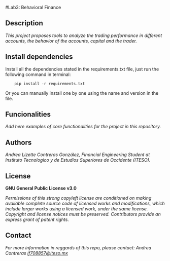 #Lab3: Behavioral Finance

## Description
*This project proposes tools to analyze the trading performance in different accounts, the behavior of the accounts, capital and the trader.*

## Install dependencies

Install all the dependencies stated in the requirements.txt file, just run the following command in terminal:

        pip install -r requirements.txt
        
Or you can manually install one by one using the name and version in the file.

## Funcionalities

*Add here examples of core functionalities for the project in this repository.*

## Authors
*Andrea Lizette Contreras González, Financial Engineering Student at Instituto Tecnologico y de Estudios Superiores de Occidente (ITESO).*

## License
**GNU General Public License v3.0** 

*Permissions of this strong copyleft license are conditioned on making available 
complete source code of licensed works and modifications, which include larger 
works using a licensed work, under the same license. Copyright and license notices 
must be preserved. Contributors provide an express grant of patent rights.*

## Contact
*For more information in reggards of this repo, please contact:
  Andrea Contreras  if708857@iteso.mx*
